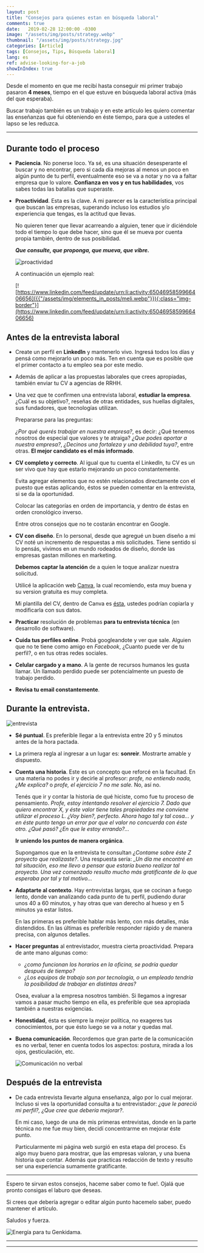 ```yaml
---
layout: post
title: "Consejos para quienes estan en búsqueda laboral"
comments: true
date:   2019-02-28 12:00:00 -0300
image: "/assets/img/posts/strategy.webp"
thumbnail: "/assets/img/posts/strategy.jpg"
categories: [Article]
tags: [Consejos, Tips, Búsqueda laboral]
lang: es
ref: advise-looking-for-a-job
showInIndex: true
---
```


Desde el momento en que me recibí hasta conseguir mi primer trabajo pasaron **4 meses**, tiempo en el que estuve en 
búsqueda laboral activa (más del que esperaba).

Buscar trabajo también es un trabajo y en este artículo les quiero comentar las enseñanzas que fui obteniendo en éste 
tiempo, para que a ustedes el lapso se les reduzca.

---

## Durante todo el proceso

*   **Paciencia**. No ponerse loco. Ya sé, es una situación desesperante el buscar y no encontrar, pero si cada día 
    mejoras al menos un poco en algún punto de tu perfil, eventualmente eso se va a notar y no va a faltar empresa que 
    lo valore. **Confianza en vos y en tus habilidades**, vos sabes todas las batallas que superaste.

*   **Proactividad**. Esta es la clave. A mi parecer es la característica principal que buscan las empresas, superando 
    incluso los estudios y/o experiencia que tengas, es la actitud que llevas.

    No quieren tener que llevar acarreando a alguien, tener que ir diciéndole todo el tiempo lo que debe hacer, 
    sino que él se mueva por cuenta propia también, dentro de sus posibilidad.

    ***Que consulte, que proponga, que mueva, que vibre.***

    ![proactividad](https://pbs.twimg.com/media/CkcJP1OW0AAvPsm.jpg)

    A continuación un ejemplo real:

    [![https://www.linkedin.com/feed/update/urn:li:activity:6504695859966406656]({{"/assets/img/elements_in_posts/meli.webp"}}){:class="img-border"}](https://www.linkedin.com/feed/update/urn:li:activity:6504695859966406656)

## Antes de la entrevista laboral

* Create un perfil en **LinkedIn** y mantenerlo vivo. Ingresá todos los días y pensá como mejorarlo un poco más. 
  Ten en cuenta que es posible que el primer contacto a tu empleo sea por este medio.

* Además de aplicar a las propuestas laborales que crees apropiadas, también enviar tu CV a agencias de RRHH.

* Una vez que te confirmen una entrevista laboral, **estudiar la empresa**. ¿Cuál es su objetivo?, reseñas de otras 
  entidades, sus huellas digitales, sus fundadores, que tecnologías utilizan.

  Prepararse para las preguntas:

  *¿Por qué querés trabajar en nuestra empresa?*, es decir: ¿Qué tenemos nosotros de especial que valores y 
  te atraiga?
  *¿Que podes aportar a nuestra empresa?*, *¿Decinos una fortaleza y una debilidad tuya?*, entre otras.
  **El mejor candidato es el más informado**.

* **CV completo y correcto**. Al igual que tu cuenta el LinkedIn, tu CV es un ser vivo que hay que estarlo mejorando 
  un poco constantemente.
  
  Evita agregar elementos que no estén relacionados directamente con el puesto que estas aplicando, éstos se pueden 
  comentar en la entrevista, si se da la oportunidad.

  Colocar las categorías en orden de importancia, y dentro de éstas en orden cronológico inverso.

  Entre otros consejos que no te costarán encontrar en Google.

* **CV con diseño**. En lo personal, desde que agregué un buen diseño a mi CV noté un incremento de respuestas a mis 
  solicitudes. Tiene sentido si lo pensás, vivimos en un mundo rodeados de diseño, donde las empresas gastan millones 
  en marketing.

  **Debemos captar la atención** de a quien le toque analizar nuestra solicitud.

  Utilicé la aplicación web [Canva](https://www.canva.com/), la cual recomiendo, esta muy buena y su version gratuita 
  es muy completa.

  Mi plantilla del CV, dentro de Canva es [ésta](https://www.canva.com/design/DADRBUtQDN8/share?role=VIEWER&token=awHa-Wdly-uiRqTcGcjyqQ&utm_content=DADRBUtQDN8&utm_campaign=designshare&utm_medium=link&utm_source=sharebutton), ustedes podrían copiarla y modificarla con sus datos.

* **Practicar** resolución de problemas **para tu entrevista técnica** (en desarrollo de software).

* **Cuida tus perfiles online**. Probá googleandote y ver que sale. Alguien que no te tiene como amigo en 
  *Facebook*, ¿Cuanto puede ver de tu perfil?, o en tus otras redes sociales.

* **Celular cargado y a mano**. A la gente de recursos humanos les gusta llamar. Un llamado perdido puede ser 
  potencialmente un puesto de trabajo perdido.

* **Revisa tu email constantemente**.

## Durante la entrevista.

![entrevista]({{"/assets/img/elements_in_posts/entrevista.webp"}})

* **Sé puntual**. Es preferible llegar a la entrevista entre 20 y 5 minutos antes de la hora pactada.

* La primera regla al ingresar a un lugar es: **sonreir**. Mostrarte amable y dispuesto.

* **Cuenta una historia**. Este es un concepto que reforcé en la facultad. En una materia no podes ir y decirle al 
  profesor: *profe, no entiendo nada, ¿Me explica?* o *profe, el ejercicio 7 no me sale.* No, así no.

  Tenés que ir y contar la historia de qué hiciste, como fue tu proceso de pensamiento. *Profe, estoy intentando 
  resolver el ejercicio 7. Dado que quiero encontrar X, y éste valor tiene tales propiedades me conviene utilizar el 
  proceso L. ¿Voy bien?, perfecto. Ahora hago tal y tal cosa... y en éste punto tengo un error por que el valor no 
  concuerda con éste otro. ¿Qué pasó? ¿En que le estoy errando?...*

  **Ir uniendo los puntos de manera orgánica**.

  Supongamos que en la entrevista te consultan *¿Contame sobre éste Z proyecto que realizaste?*. Una respuesta 
  sería: *_Un día me encontré en tal situación, eso me llevo a pensar que estaría bueno realizar tal proyecto. 
  Una vez comenzado resulto mucho más gratificante de lo que esperaba por tal y tal motivo...*

* **Adaptarte al contexto**. Hay entrevistas largas, que se cocinan a fuego lento, donde van analizando cada punto 
  de tu perfil, pudiendo durar unos 40 a 60 minutos, y hay otras que van derecho al hueso y en 5 minutos ya estar 
  listos.

  En las primeras es preferible hablar más lento, con más detalles, más distendidos. En las últimas es preferible 
  responder rápido y de manera precisa, con algunos detalles.

* **Hacer preguntas** al entrevistador, muestra cierta proactividad. Prepara de ante mano algunas como:
    -   *¿como funcionan los horarios en la oficina, se podría quedar después de tiempo?*
    -   *¿Los equipos de trabajo son por tecnología, o un empleado tendría la posibilidad de trabajar en 
        distintas áreas?*

    Osea, evaluar a la empresa nosotros también. Si llegamos a ingresar vamos a pasar mucho tiempo en ella, es 
  preferible que sea apropiada también a nuestras exigencias.

*   **Honestidad**, ésta es siempre la mejor política,  no exageres tus conocimientos, por que ésto luego se va a 
    notar y quedas mal.

*   **Buena comunicación**. Recordemos que gran parte de la comunicación es no verbal, tener en cuenta todos los 
    aspectos: postura, mirada a los ojos, gesticulación, etc.

    ![Comunicación no verbal]({{"/assets/img/elements_in_posts/lenguaje_corporal.webp"}})

## Después de la entrevista

*   De cada entrevista llevarte alguna enseñanza, algo por lo cual mejorar. Incluso si ves la oportunidad consulta 
    a tu entrevistador: *¿que le pareció mi perfil?, ¿Que cree que debería mejorar?*.

    En mi caso, luego de una de mis primeras entrevistas, donde en la parte técnica no me fue muy bien, decidí 
    concentrarme en mejorar éste punto.

    Particularmente mi página web surgió en esta etapa del proceso. Es algo muy bueno para mostrar, que las 
    empresas valoran, y una buena historia que contar. Además que practicas redacción de texto y resulto ser una 
    experiencia sumamente gratificante.

---

Espero te sirvan estos consejos, haceme saber como te fue!. Ojalá que pronto consigas el laburo que deseas.

Si crees que debería agregar o editar algún punto hacemelo saber, puedo mantener el artículo.

Saludos y fuerza.

![Energía para tu Genkidama.](https://media1.tenor.com/images/8890a2304921e24bba25bd85f760190e/tenor.gif?itemid=10221675)

---
---
